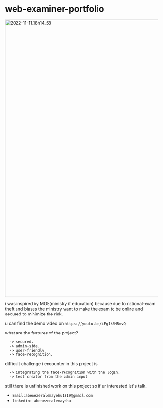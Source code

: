 # web-examiner-portfolio

<img width="910" alt="2022-11-11_18h14_58" src="https://user-images.githubusercontent.com/84628709/201370000-1205b435-fca9-4041-9164-ea1dadf8784f.png">



i was inspired by MOE(ministry if education) because due to national-exam theft and biases the ministry want to make the exam to be online and secured to minimize the risk.

u can find the demo video on `https://youtu.be/iFg1kMHRmvQ`

what are the features of the project?

      -> secured.
      -> admin-side.
      -> user-friendly
      -> face-recognition.
      
difficult challenge i encounter in this project is:

      -> integrating the face-recognition with the login.
      -> test creator from the admin input
       
still there is unfinished work on this project so if ur interested let's talk.

- ` Email:abenezeralemayehu1819@gmail.com `
- ` linkedin: abenezeralemayehu `

